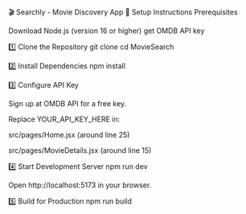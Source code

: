 🎬 Searchly - Movie Discovery App
🚀 Setup Instructions
Prerequisites

Download Node.js (version 16 or higher) 
get OMDB API key 

1️⃣ Clone the Repository
git clone <your-repo-url>
cd MovieSearch

2️⃣ Install Dependencies
npm install

3️⃣ Configure API Key

Sign up at OMDB API for a free key.

Replace YOUR_API_KEY_HERE in:

src/pages/Home.jsx (around line 25)

src/pages/MovieDetails.jsx (around line 15)

4️⃣ Start Development Server
npm run dev

Open http://localhost:5173 in your browser.

5️⃣ Build for Production
npm run build
